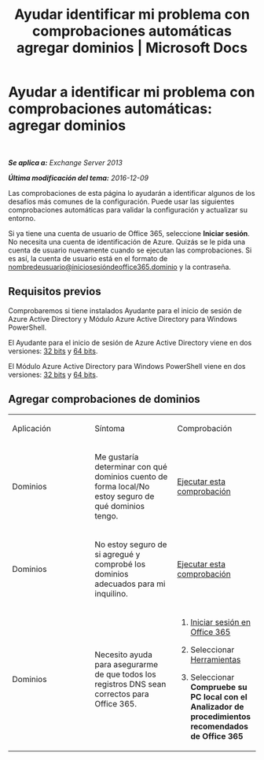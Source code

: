 ﻿---
title: 'Ayudar identificar mi problema con comprobaciones automáticas agregar dominios | Microsoft Docs'
TOCTitle: 'Ayudar a identificar mi problema con comprobaciones automáticas: agregar dominios'
ms:assetid: ea90a24b-7c9c-48d5-9475-0eb7777452f3
ms:mtpsurl: https://technet.microsoft.com/es-es/library/Dn793981(v=EXCHG.150)
ms:contentKeyID: 62633071
ms.date: 05/22/2018
mtps_version: v=EXCHG.150
ms.translationtype: MT
---

# Ayudar a identificar mi problema con comprobaciones automáticas: agregar dominios

 

_**Se aplica a:** Exchange Server 2013_

_**Última modificación del tema:** 2016-12-09_

Las comprobaciones de esta página lo ayudarán a identificar algunos de los desafíos más comunes de la configuración. Puede usar las siguientes comprobaciones automáticas para validar la configuración y actualizar su entorno.

Si ya tiene una cuenta de usuario de Office 365, seleccione **Iniciar sesión**. No necesita una cuenta de identificación de Azure. Quizás se le pida una cuenta de usuario nuevamente cuando se ejecutan las comprobaciones. Si es así, la cuenta de usuario está en el formato de nombredeusuario@iniciosesióndeoffice365.dominio y la contraseña.

## Requisitos previos

Comprobaremos si tiene instalados Ayudante para el inicio de sesión de Azure Active Directory y Módulo Azure Active Directory para Windows PowerShell.

El Ayudante para el inicio de sesión de Azure Active Directory viene en dos versiones: [32 bits](https://go.microsoft.com/fwlink/?linkid=286261) y [64 bits](https://go.microsoft.com/fwlink/?linkid=286262).

El Módulo Azure Active Directory para Windows PowerShell viene en dos versiones: [32 bits](https://go.microsoft.com/fwlink/?linkid=286258) y [64 bits](https://go.microsoft.com/fwlink/?linkid=286259).

## Agregar comprobaciones de dominios


<table>
<colgroup>
<col style="width: 33%" />
<col style="width: 33%" />
<col style="width: 33%" />
</colgroup>
<tbody>
<tr class="odd">
<td><p>Aplicación</p></td>
<td><p>Síntoma</p></td>
<td><p>Comprobación</p></td>
</tr>
<tr class="even">
<td><p>Dominios</p></td>
<td><p>Me gustaría determinar con qué dominios cuento de forma local/No estoy seguro de qué dominios tengo.</p></td>
<td><p><a href="https://go.microsoft.com/?linkid=9834925">Ejecutar esta comprobación</a></p></td>
</tr>
<tr class="odd">
<td><p>Dominios</p></td>
<td><p>No estoy seguro de si agregué y comprobé los dominios adecuados para mi inquilino.</p></td>
<td><p><a href="https://go.microsoft.com/?linkid=9834905">Ejecutar esta comprobación</a></p></td>
</tr>
<tr class="even">
<td><p>Dominios</p></td>
<td><p>Necesito ayuda para asegurarme de que todos los registros DNS sean correctos para Office 365.</p></td>
<td><ol>
<li><p><a href="https://portal.microsoftonline.com/">Iniciar sesión en Office 365</a></p></li>
<li><p>Seleccionar <a href="https://portal.microsoftonline.com/tools">Herramientas</a></p></li>
<li><p>Seleccionar <strong>Compruebe su PC local con el Analizador de procedimientos recomendados de Office 365</strong></p></li>
</ol></td>
</tr>
</tbody>
</table>

